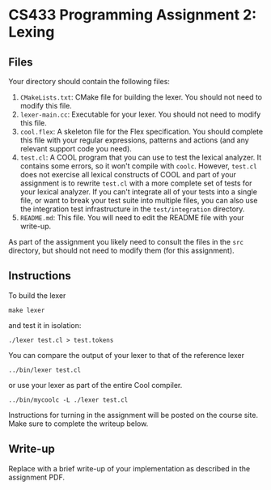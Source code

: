 # CS433 Programming Assignment 2: Lexing

## Files

Your directory should contain the following files:

1. `CMakeLists.txt`: CMake file for building the lexer. You should not need to
   modify this file.
1. `lexer-main.cc`: Executable for your lexer. You should not need to modify this file.
1. `cool.flex`: A skeleton file for the Flex specification. You should complete
   this file with your regular expressions, patterns and actions (and any
   relevant support code you need).
1. `test.cl`: A COOL program that you can use to test the lexical analyzer. It
   contains some errors, so it won't compile with `coolc`. However, `test.cl`
   does not exercise all lexical constructs of COOL and part of your assignment
   is to rewrite `test.cl` with a more complete set of tests for your lexical
   analyzer. If you can't integrate all of your tests into a single file, or
   want to break your test suite into multiple files, you can also use the
   integration test infrastructure in the `test/integration` directory.
1. `README.md`: This file. You will need to edit the README file with your
   write-up. 

As part of the assignment you likely need to consult the files in the `src`
directory, but should not need to modify them (for this assignment).

## Instructions

To build the lexer
```
make lexer
```
and test it in isolation:
```
./lexer test.cl > test.tokens
```

You can compare the output of your lexer to that of the reference lexer
```
../bin/lexer test.cl
```
or use your lexer as part of the entire Cool compiler.
```
../bin/mycoolc -L ./lexer test.cl
```

Instructions for turning in the assignment will be posted on the course site. Make sure to complete the writeup below.

## Write-up

Replace with a brief write-up of your implementation as described in the assignment PDF.
